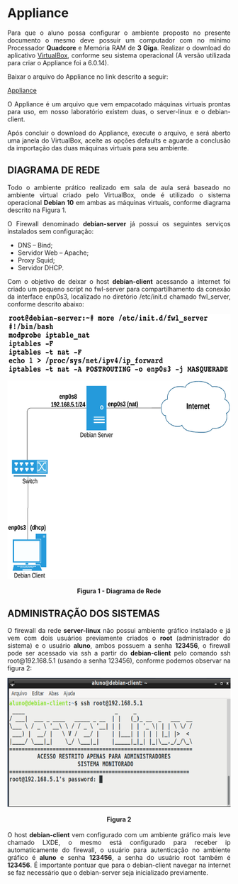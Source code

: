 # Appliance
<p align="justify">Para que o aluno possa configurar o ambiente proposto no presente documento o mesmo deve possuir um computador com no mínimo Processador <b>Quadcore</b> e Memória RAM de <b>3 Giga</b>.
Realizar o download do aplicativo <a href = "https://www.virtualbox.org/wiki/Downloads" target="_blank">VirtualBox</a>, conforme seu sistema operacional (A versão utilizada para criar o Appliance foi a 6.0.14).</p>


Baixar o arquivo do Appliance no link descrito a seguir:

<p align="justify"><a href="https://drive.google.com/file/d/1U2rafGda8JGtTnvQG5ywv9GddCabGBF_/view?usp=sharing" target="_blank"> Appliance </a></p>

<p align="justify">O Appliance é um arquivo que vem empacotado máquinas virtuais prontas para uso, em nosso laboratório existem duas, o server-linux e o debian-client.</p>

<p align="justify">Após concluir o download do Appliance, execute o arquivo, e será aberto uma janela do VirtualBox, aceite as opções defaults e aguarde a conclusão da importação das duas máquinas virtuais para seu ambiente.</p>

## DIAGRAMA DE REDE

<p align="justify">Todo o ambiente prático realizado em sala de aula será baseado no ambiente virtual criado pelo VirtualBox, onde é utilizado o sistema operacional <b>Debian 10</b> em ambas as máquinas virtuais, conforme diagrama descrito na Figura 1.</p>
<p align="justify">O Firewall denominado <b>debian-server</b> já possui os seguintes serviços instalados sem configuração:</p>

 * DNS – Bind;
 * Servidor Web – Apache;
 * Proxy Squid;
 * Servidor DHCP.

<p align="justify">Com o objetivo de deixar o host <b>debian-client</b> acessando a internet foi criado um pequeno script no fwl-server para compartilhamento da conexão da interface enp0s3, localizado no diretório /etc/init.d chamado fwl_server, conforme descrito abaixo:</p>

<p align="center"><img src="images/firewall.png"  width="650" height="136" align="middle"/></p>

<p align="center"><img src="images/Basic-Network.png"  width="650" height="447" align="middle"/></p>
<h4 align="middle">Figura 1 - Diagrama de Rede</h4>

## ADMINISTRAÇÃO DOS SISTEMAS

<p align="justify">O firewall da rede <B>server-linux</B> não possui ambiente gráfico instalado e já vem com dois usuários previamente criados o <b>root</b> (administrador do sistema) e o usuário <b>aluno</b>, ambos possuem a senha <b>123456</b>, o firewall pode ser acessado via ssh a partir do <b>debian-client</b> pelo comando ssh root@192.168.5.1 (usando a senha 123456), conforme podemos observar na figura 2:</p>


<p align="center"><img src="images/login.png"  width="650" height="290" align="middle"/></p>

<h4 align="middle">Figura 2</h4>

<p align="justify">O host <b>debian-client</b> vem configurado com um ambiente gráfico mais leve chamado LXDE, o mesmo está configurado para receber ip automaticamente do firewall, o usuário para autenticação no ambiente gráfico é <b>aluno</b> e senha <b>123456</b>, a senha do usuário root também é <b>123456</b>.
É importante pontuar que para o debian-client navegar na internet se faz necessário que o debian-server seja inicializado previamente.</p>

